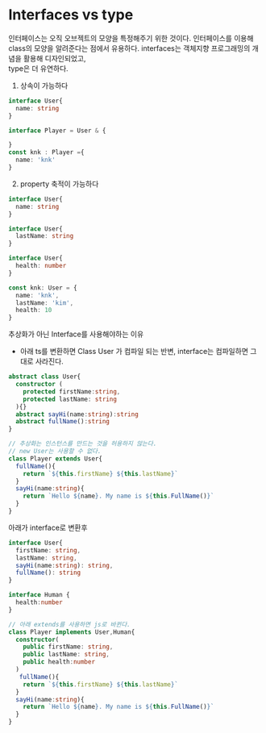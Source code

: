 # Interfaces vs type

인터페이스는 오직 오브젝트의 모양을 특정해주기 위한 것이다. 
인터페이스를 이용해 class의 모양을 알려준다는 점에서 유용하다.
interfaces는 객체지향 프로그래밍의 개념을 활용해 디자인되었고,  
type은 더 유연하다.

1. 상속이 가능하다
```ts
interface User{
  name: string
}

interface Player = User & {

} 
const knk : Player ={
  name: 'knk'
}
```

2. property 축적이 가능하다
```ts
interface User{
  name: string
}

interface User{ 
  lastName: string
}

interface User{
  health: number
}

const knk: User = {
  name: 'knk',
  lastName: 'kim',
  health: 10
}
```

추상화가 아닌 Interface를 사용해야하는 이유
- 아래 ts를 변환하면 Class User 가 컴파일 되는 반변, interface는 컴파일하면 그대로 사라진다.

```ts
abstract class User{
  constructor (
    protected firstName:string,
    protected lastName: string
  ){}
  abstract sayHi(name:string):string
  abstract fullName():string
}

// 추상화는 인스턴스를 만드는 것을 허용하지 않는다.
// new User는 사용할 수 없다.
class Player extends User{
  fullName(){
    return `${this.firstName} ${this.lastName}`  
  }
  sayHi(name:string){
    return `Hello ${name}. My name is ${this.FullName()}`
  }
}
```
아래가 interface로 변환후 
```ts
interface User{
  firstName: string,
  lastName: string,
  sayHi(name:string): string,
  fullName(): string
}

interface Human {
  health:number
}

// 아래 extends를 사용하면 js로 바뀐다.
class Player implements User,Human{
  constructor(
    public firstName: string,
    public lastName: string,
    public health:number
  )
   fullName(){
    return `${this.firstName} ${this.lastName}`  
  }
  sayHi(name:string){
    return `Hello ${name}. My name is ${this.FullName()}`
  }
}
```